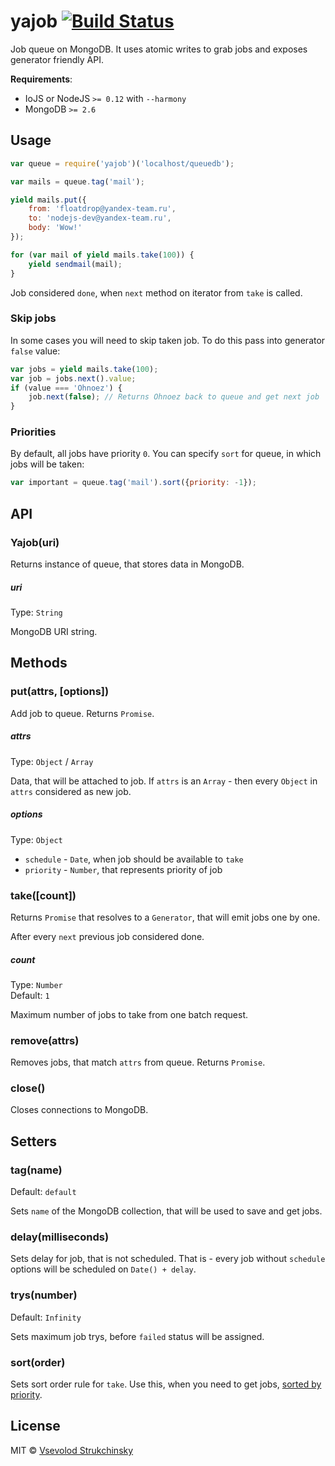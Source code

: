 # yajob [![Build Status](https://travis-ci.org/floatdrop/yajob.svg?branch=master)](https://travis-ci.org/floatdrop/yajob)

Job queue on MongoDB. It uses atomic writes to grab jobs and exposes generator friendly API.

__Requirements__:

 * IoJS or NodeJS `>= 0.12` with `--harmony`
 * MongoDB `>= 2.6`

## Usage

```js
var queue = require('yajob')('localhost/queuedb');

var mails = queue.tag('mail');

yield mails.put({
    from: 'floatdrop@yandex-team.ru',
    to: 'nodejs-dev@yandex-team.ru',
    body: 'Wow!'
});

for (var mail of yield mails.take(100)) {
    yield sendmail(mail);
}
```

Job considered `done`, when `next` method on iterator from `take` is called.

### Skip jobs

In some cases you will need to skip taken job. To do this pass into generator `false` value:

```js
var jobs = yield mails.take(100);
var job = jobs.next().value;
if (value === 'Ohnoez') {
    job.next(false); // Returns Ohnoez back to queue and get next job
}
```

### Priorities

By default, all jobs have priority `0`. You can specify `sort` for queue, in which jobs will be taken:

```js
var important = queue.tag('mail').sort({priority: -1});
```

## API

### Yajob(uri)

Returns instance of queue, that stores data in MongoDB.

##### uri  
Type: `String`  

MongoDB URI string.

## Methods

### put(attrs, [options])

Add job to queue. Returns `Promise`.

##### attrs
Type: `Object` / `Array`

Data, that will be attached to job. If `attrs` is an `Array` - then every `Object` in `attrs` considered as new job.

##### options
Type: `Object`

 * `schedule` - `Date`, when job should be available to `take`
 * `priority` - `Number`, that represents priority of job

### take([count])

Returns `Promise` that resolves to a `Generator`, that will emit jobs one by one.

After every `next` previous job considered done.

##### count
Type: `Number`  
Default: `1`

Maximum number of jobs to take from one batch request.

### remove(attrs)

Removes jobs, that match `attrs` from queue. Returns `Promise`.

### close()

Closes connections to MongoDB.

## Setters

### tag(name)
Default: `default`

Sets `name` of the MongoDB collection, that will be used to save and get jobs.

### delay(milliseconds)

Sets delay for job, that is not scheduled. That is - every job without `schedule` options will be scheduled on `Date() + delay`.

### trys(number)
Default: `Infinity`

Sets maximum job trys, before `failed` status will be assigned.

### sort(order)

Sets sort order rule for `take`. Use this, when you need to get jobs, [sorted by priority](#priorities).

## License

MIT © [Vsevolod Strukchinsky](floatdrop@gmail.com)
